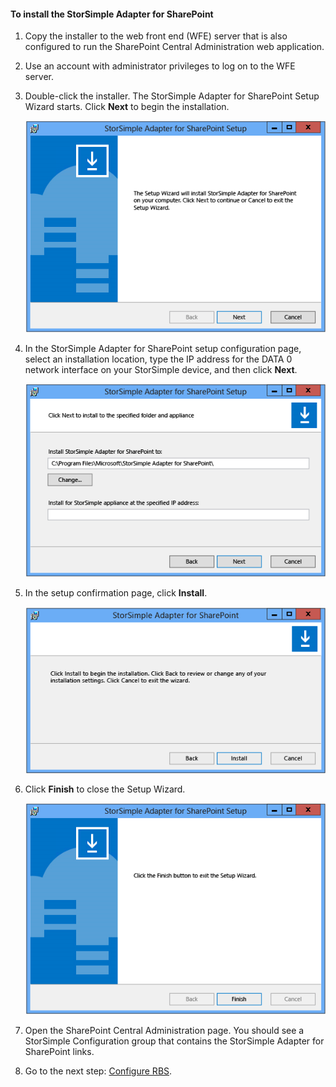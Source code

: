 <!--author=SharS last changed: 9/17/15-->

#### <a name="to-install-the-storsimple-adapter-for-sharepoint"></a>To install the StorSimple Adapter for SharePoint

1. Copy the installer to the web front end (WFE) server that is also configured to run the SharePoint Central Administration web application. 

2. Use an account with administrator privileges to log on to the WFE server.

3. Double-click the installer. The StorSimple Adapter for SharePoint Setup Wizard starts. Click **Next** to begin the installation.

    ![StorSimple adapter setup start page](./media/storsimple-install-sharepoint-adapter/HCS_SSASP_Setup1-include.png)

4. In the StorSimple Adapter for SharePoint setup configuration page, select an installation location, type the IP address for the DATA 0 network interface on your StorSimple device, and then click **Next**. 

    ![StorSimple adapter setup configuration page](./media/storsimple-install-sharepoint-adapter/HCS_SSASP_Setup2-include.png) 

5. In the setup confirmation page, click **Install**.

    ![StorSimple adapter setup confirmation page](./media/storsimple-install-sharepoint-adapter/HCS_SSASP_Confirm_Setup-include.png) 

6. Click **Finish** to close the Setup Wizard.

    ![StorSimple adapter setup finished page](./media/storsimple-install-sharepoint-adapter/HCS_SSASP_Setup_finish-include.png) 

7. Open the SharePoint Central Administration page. You should see a StorSimple Configuration group that contains the StorSimple Adapter for SharePoint links.

8. Go to the next step: [Configure RBS](#configure-rbs).


<!--HONumber=Oct16_HO2-->


